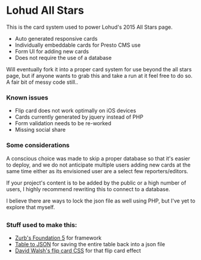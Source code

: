 # Lohud All Stars

This is the card system used to power Lohud's 2015 All Stars page.

 * Auto generated responsive cards
 * Individually embeddable cards for Presto CMS use
 * Form UI for adding new cards
 * Does not require the use of a database


Will eventually fork it into a proper card system for use beyond the all stars page, but if anyone wants to grab this and take a run at it feel free to do so. A fair bit of messy code still..

### Known issues

 * Flip card does not work optimally on iOS devices
 * Cards currently generated by jquery instead of PHP
 * Form validation needs to be re-worked
 * Missing social share

### Some considerations
A conscious choice was made to skip a proper database so that it's easier to deploy, and we do not anticipate multiple users adding new cards at the same time either as its envisioned user are a select few reporters/editors. 

If your project's content is to be added by the public or a high number of users, I highly recommend rewriting this to connect to a database.

I believe there are ways to lock the json file as well using PHP, but I've yet to explore that myself.


##

### Stuff used to make this:

 * [Zurb's Foundation 5](http://foundation.zurb.com/) for framework
 * [Table to JSON](http://lightswitch05.github.io/table-to-json/) for saving the entire table back into a json file
 * [David Walsh's flip card CSS](http://davidwalsh.name/css-flip) for that flip card effect
